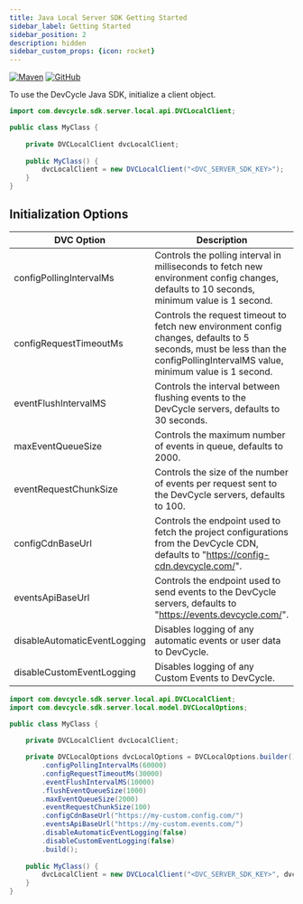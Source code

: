 ```yaml
---
title: Java Local Server SDK Getting Started
sidebar_label: Getting Started
sidebar_position: 2
description: hidden
sidebar_custom_props: {icon: rocket}
---
```


[![Maven](https://badgen.net/maven/v/maven-central/com.devcycle/java-server-sdk)](https://search.maven.org/artifact/com.devcycle/java-server-sdk)
[![GitHub](https://img.shields.io/github/stars/devcyclehq/java-server-sdk.svg?style=social&label=Star&maxAge=2592000)](https://github.com/DevCycleHQ/java-server-sdk)


To use the DevCycle Java SDK, initialize a client object. 

```java
import com.devcycle.sdk.server.local.api.DVCLocalClient;

public class MyClass {
    
    private DVCLocalClient dvcLocalClient;
    
    public MyClass() {
        dvcLocalClient = new DVCLocalClient("<DVC_SERVER_SDK_KEY>");
    }
}
```

## Initialization Options

| DVC Option | Description |
| --- | ----------- |
| configPollingIntervalMs | Controls the polling interval in milliseconds to fetch new environment config changes, defaults to 10 seconds, minimum value is 1 second. |
| configRequestTimeoutMs | Controls the request timeout to fetch new environment config changes, defaults to 5 seconds, must be less than the configPollingIntervalMS value, minimum value is 1 second. |
| eventFlushIntervalMS | Controls the interval between flushing events to the DevCycle servers, defaults to 30 seconds. |
| maxEventQueueSize | Controls the maximum number of events in queue, defaults to 2000. |
| eventRequestChunkSize | Controls the size of the number of events per request sent to the DevCycle servers, defaults to 100. |
| configCdnBaseUrl | Controls the endpoint used to fetch the project configurations from the DevCycle CDN, defaults to "https://config-cdn.devcycle.com/". |
| eventsApiBaseUrl | Controls the endpoint used to send events to the DevCycle servers, defaults to "https://events.devcycle.com/". |
| disableAutomaticEventLogging | Disables logging of any automatic events or user data to DevCycle. |
| disableCustomEventLogging | Disables logging of any Custom Events to DevCycle. |

```java
import com.devcycle.sdk.server.local.api.DVCLocalClient;
import com.devcycle.sdk.server.local.model.DVCLocalOptions;

public class MyClass {
    
    private DVCLocalClient dvcLocalClient;

    private DVCLocalOptions dvcLocalOptions = DVCLocalOptions.builder()
        .configPollingIntervalMs(60000)
        .configRequestTimeoutMs(30000)
        .eventFlushIntervalMS(10000)
        .flushEventQueueSize(1000)
        .maxEventQueueSize(2000)
        .eventRequestChunkSize(100)
        .configCdnBaseUrl("https://my-custom.config.com/")
        .eventsApiBaseUrl("https://my-custom.events.com/")
        .disableAutomaticEventLogging(false)
        .disableCustomEventLogging(false)
        .build();
    
    public MyClass() {
        dvcLocalClient = new DVCLocalClient("<DVC_SERVER_SDK_KEY>", dvcLocalOptions);
    }
}
```
